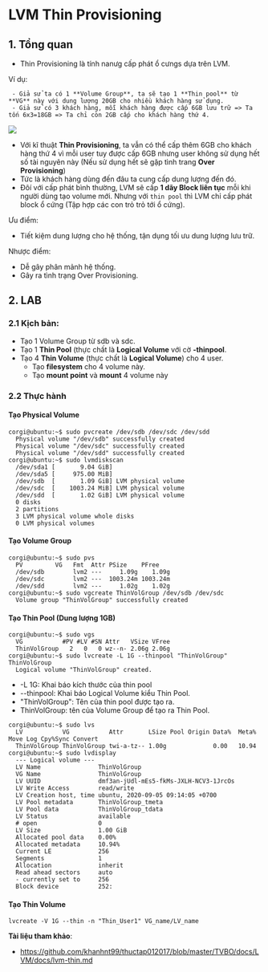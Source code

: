 # LVM Thin Provisioning
## 1. Tổng quan
- Thin Provisioning là tính nanưg cấp phát ổ cưngs dựa trên LVM.

Ví dụ:
``` 
 - Giả sử ta có 1 **Volume Group**, ta sẽ tạo 1 **Thin pool** từ **VG** này với dung lượng 20GB cho nhiều khách hàng sử dụng.
 - Giả sử có 3 khách hàng, mỗi khách hàng được cấp 6GB lưu trữ => Ta tốn 6x3=18GB => Ta chỉ còn 2GB cấp cho khách hàng thứ 4. 

```
![](https://cloudcraft.info/wp-content/uploads/2018/09/LVM-20.png)

- Với kĩ thuật **Thin Provisioning**, ta vẫn có thể cấp thêm 6GB cho khách hàng thứ 4 vì mỗi user tuy được cấp 6GB nhưng user không sử dụng hết số tài nguyên này (Nếu sử dụng hết sẽ gặp tình trang **Over Provisioning**) 
- Tức là khách hàng dùng đến đâu ta cung cấp dung lượng đến đó.
- Đôí với cấp phát bình thường, LVM sẽ cấp **1 dãy Block liên tục** mỗi khi người dùng tạo volume mới. Nhưng với `thin pool` thì LVM chỉ cấp phát block ổ cứng (Tập hợp các con trỏ trỏ tới ổ cứng).

Ưu điểm:
- Tiết kiệm dung lượng cho hệ thống, tận dụng tối ưu dung lượng lưu trữ.

Nhược điểm:
- Dễ gây phân mảnh hệ thống.
- Gây ra tình trạng Over Provisioning.

## 2. LAB
### 2.1 Kịch bản:
- Tạo 1 Volume Group từ sdb và sdc.
- Tạo 1 __Thin Pool__ (thực chất là **Logical Volume** với cờ **-thinpool**.
- Tạo 4 **Thin Volume** (thực chất là **Logical Volume**) cho 4 user.
   + Tạo **filesystem** cho 4 volume này.
   + Tạo **mount point** và **mount** 4 volume này

### 2.2 Thực hành
#### Tạo Physical Volume

```
corgi@ubuntu:~$ sudo pvcreate /dev/sdb /dev/sdc /dev/sdd
  Physical volume "/dev/sdb" successfully created
  Physical volume "/dev/sdc" successfully created
  Physical volume "/dev/sdd" successfully created
corgi@ubuntu:~$ sudo lvmdiskscan
  /dev/sda1 [       9.04 GiB] 
  /dev/sda5 [     975.00 MiB] 
  /dev/sdb  [       1.09 GiB] LVM physical volume
  /dev/sdc  [    1003.24 MiB] LVM physical volume
  /dev/sdd  [       1.02 GiB] LVM physical volume
  0 disks
  2 partitions
  3 LVM physical volume whole disks
  0 LVM physical volumes
```

#### Tạo **Volume Group**

```
corgi@ubuntu:~$ sudo pvs
  PV         VG   Fmt  Attr PSize    PFree   
  /dev/sdb        lvm2 ---     1.09g    1.09g
  /dev/sdc        lvm2 ---  1003.24m 1003.24m
  /dev/sdd        lvm2 ---     1.02g    1.02g
corgi@ubuntu:~$ sudo vgcreate ThinVolGroup /dev/sdb /dev/sdc
  Volume group "ThinVolGroup" successfully created

```

#### Tạo Thin Pool (Dung lượng 1GB)

```
corgi@ubuntu:~$ sudo vgs
  VG           #PV #LV #SN Attr   VSize VFree
  ThinVolGroup   2   0   0 wz--n- 2.06g 2.06g
corgi@ubuntu:~$ sudo lvcreate -L 1G --thinpool "ThinVolGroup" ThinVolGroup
  Logical volume "ThinVolGroup" created.

```
- -L 1G: Khai báo kích thước của thin pool
- --thinpool: Khai báo Logical Volume kiểu Thin Pool.
- "ThinVolGroup": Tên của thin pool được tạo ra.
- ThinVolGroup: tên của Volume Group để tạo ra Thin Pool.

```
corgi@ubuntu:~$ sudo lvs
  LV           VG           Attr       LSize Pool Origin Data%  Meta%  Move Log Cpy%Sync Convert
  ThinVolGroup ThinVolGroup twi-a-tz-- 1.00g             0.00   10.94                           
corgi@ubuntu:~$ sudo lvdisplay
  --- Logical volume ---
  LV Name                ThinVolGroup
  VG Name                ThinVolGroup
  LV UUID                dmf3an-jUdl-mEs5-fkMs-JXLH-NCV3-1JrcOs
  LV Write Access        read/write
  LV Creation host, time ubuntu, 2020-09-05 09:14:05 +0700
  LV Pool metadata       ThinVolGroup_tmeta
  LV Pool data           ThinVolGroup_tdata
  LV Status              available
  # open                 0
  LV Size                1.00 GiB
  Allocated pool data    0.00%
  Allocated metadata     10.94%
  Current LE             256
  Segments               1
  Allocation             inherit
  Read ahead sectors     auto
  - currently set to     256
  Block device           252:
```

#### Tạo Thin Volume

`lvcreate -V 1G --thin -n "Thin_User1" VG_name/LV_name`


__Tài liệu tham khảo__:
- https://github.com/khanhnt99/thuctap012017/blob/master/TVBO/docs/LVM/docs/lvm-thin.md
